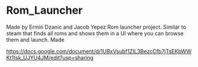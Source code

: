 # Rom_Launcher
Made by Ermin Dzanic and Jacob Yepez
Rom launcher project. Similar to steam that finds all roms and shows them in a UI where you can browse them and launch. Made

https://docs.google.com/document/d/1UBxVsubf1ZIL3BezcCfb7jTsEKbWWKt1tsk_UJYU4JM/edit?usp=sharing
